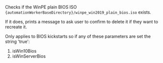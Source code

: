 Checks if the WinPE plain BIOS ISO `{automationWorkerBaseDirectory}/winpe_win2019_plain_bios.iso` exists.

If it does, prints a message to ask user to confirm to delete it if they want to recreate it.

Only applies to BIOS kickstarts so if any of these parameters are set the string 'true':

1. isWin10Bios
2. isWinServerBios

